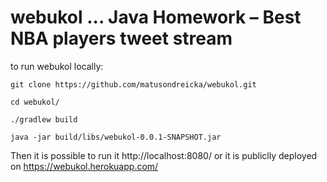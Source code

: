 # webukol ... Java Homework – Best NBA players tweet stream

to run webukol locally:

`git clone https://github.com/matusondreicka/webukol.git`

`cd webukol/`

`./gradlew build`

`java -jar build/libs/webukol-0.0.1-SNAPSHOT.jar`

Then it is possible to run it http://localhost:8080/
or it is publiclly deployed on https://webukol.herokuapp.com/
